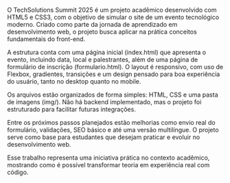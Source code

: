 O TechSolutions Summit 2025 é um projeto acadêmico desenvolvido com HTML5 e CSS3, com o objetivo de simular o site de um evento tecnológico moderno. Criado como parte da jornada de aprendizado em desenvolvimento web, o projeto busca aplicar na prática conceitos fundamentais do front-end.

A estrutura conta com uma página inicial (index.html) que apresenta o evento, incluindo data, local e palestrantes, além de uma página de formulário de inscrição (formulario.html). O layout é responsivo, com uso de Flexbox, gradientes, transições e um design pensado para boa experiência do usuário, tanto no desktop quanto no mobile.

Os arquivos estão organizados de forma simples: HTML, CSS e uma pasta de imagens (img/). Não há backend implementado, mas o projeto foi estruturado para facilitar futuras integrações.

Entre os próximos passos planejados estão melhorias como envio real do formulário, validações, SEO básico e até uma versão multilíngue. O projeto serve como base para estudantes que desejam praticar e evoluir no desenvolvimento web.

Esse trabalho representa uma iniciativa prática no contexto acadêmico, mostrando como é possível transformar teoria em experiência real com código.
